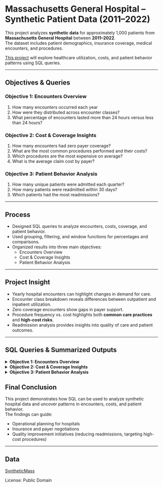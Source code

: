 # Massachusetts General Hospital – Synthetic Patient Data (2011–2022)

This project analyzes **synthetic data** for approximately 1,000 patients from **Massachusetts General Hospital** between **2011–2022**.  
The dataset includes patient demographics, insurance coverage, medical encounters, and procedures.  

[This project](https://github.com/a-paija/Hospital-Patient-Records/blob/main/Hospital%20SQL%20Queries.sql) will explore healthcare utilization, costs, and patient behavior patterns using SQL queries.

---

## Objectives & Queries

### Objective 1: Encounters Overview
1. How many encounters occurred each year
2. How were they distributed across encounter classes?  
3. What percentage of encounters lasted more than 24 hours versus less than 24 hours?   

### Objective 2: Cost & Coverage Insights
1. How many encounters had zero payer coverage?
2. What are the most common procedures performed and their costs?
3. Which procedures are the most expensive on average?
4. What is the average claim cost by payer?

### Objective 3: Patient Behavior Analysis
1. How many unique patients were admitted each quarter?
2. How many patients were readmitted within 30 days?
3. Which patients had the most readmissions?

--- 

## Process 
- Designed SQL queries to analyze encounters, costs, coverage, and patient behavior.  
- Used grouping, filtering, and window functions for percentages and comparisons.  
- Organized results into three main objectives:  
  - Encounters Overview  
  - Cost & Coverage Insights  
  - Patient Behavior Analysis  

---

## Project Insight
- Yearly hospital encounters can highlight changes in demand for care.  
- Encounter class breakdown reveals differences between outpatient and inpatient utilization.  
- Zero coverage encounters show gaps in payer support.  
- Procedure frequency vs. cost highlights both **common care practices** and **high-cost risks**.  
- Readmission analysis provides insights into quality of care and patient outcomes.  

---

## SQL Queries & Summarized Outputs

<details>
<summary><strong>Objective 1: Encounters Overview</strong></summary>

```sql
-- 1. Total encounters per year
SELECT COUNT(e.START) AS total_encounters,
       YEAR(e.START) AS encounter_year
FROM encounters e
GROUP BY YEAR(e.START)
ORDER BY encounter_year;

```
<img src="https://github.com/a-paija/Hospital-Patient-Records/blob/main/Summarized%20Outputs/objective1.1_encounters_by_year.png" alt="Encounters by Year" width="300" height="300"/>

```sql


-- 2. Percentage of encounters by encounter class
WITH yearly AS (
    SELECT YEAR(e.Start) AS encounter_year,
           e.EncounterClass
    FROM encounters e
)
SELECT
    encounter_year,
    EncounterClass,
    COUNT(*) AS class_count,
    ROUND(
        COUNT(*) * 100.0 / SUM(COUNT(*)) OVER (PARTITION BY encounter_year),
        2
    ) AS class_percentage
FROM yearly
GROUP BY encounter_year, EncounterClass
ORDER BY encounter_year, class_percentage DESC;

```
<img src="https://github.com/a-paija/Hospital-Patient-Records/blob/main/Summarized%20Outputs/objective1.2_encounters_by_class.png" alt="Encounters by Class" width="400" height="500"/>

```sql

-- 3. Encounters over vs. under 24 hours
SELECT 
    CASE 
        WHEN TIMESTAMPDIFF(HOUR, e.Start, e.Stop) > 24 THEN 'Over 24 Hours'
        ELSE '24 Hours or Less'
    END AS duration_group,
    COUNT(*) AS encounter_count,
    ROUND(
        COUNT(*) * 100.0 / SUM(COUNT(*)) OVER (),
        2
    ) AS percentage
FROM encounters e
GROUP BY 
    CASE 
        WHEN TIMESTAMPDIFF(HOUR, e.Start, e.Stop) > 24 THEN 'Over 24 Hours'
        ELSE '24 Hours or Less'
    END;
```
<img src="https://github.com/a-paija/Hospital-Patient-Records/blob/main/Summarized%20Outputs/objective1.3_encounters_by_duration.png" alt="Encounters by Duration" width="300" height="300"/>

<h2>Recommendations</h2>

- If encounters are rising → hospital needs to scale capacity (staff, beds, outpatient programs).

- If emergency visits dominate → invest in outpatient/wellness clinics to reduce ER strain.

- If long stays are common → investigate discharge planning, home health, or care coordination programs.

---

</details>

<details> <summary><strong>Objective 2: Cost & Coverage Insights</strong></summary>

```sql
-- 1. Encounters with zero payer coverage
SELECT
    COUNT(*) AS zero_coverage_count,
    ROUND(
        COUNT(*) * 100.0 / (SELECT COUNT(*) FROM encounters),
        2
    ) AS zero_coverage_percentage
FROM encounters
WHERE PAYER_COVERAGE = 0;

```
<img src="https://github.com/a-paija/Hospital-Patient-Records/blob/main/Summarized%20Outputs/objective2.1_zero_coverage_encounters.png" alt="zero_coverage_encounters" width="300" height="300"/>

```sql
-- 2. Top 10 most frequent procedures and average base cost
SELECT 
    p.DESCRIPTION AS Procedure,
    COUNT(*) AS procedure_count,
    ROUND(AVG(p.BASE_COST), 2) AS avg_base_cost
FROM procedures AS p
GROUP BY p.DESCRIPTION
ORDER BY procedure_count DESC
LIMIT 10;
```
<img src="https://github.com/a-paija/Hospital-Patient-Records/blob/main/Summarized%20Outputs/objective2.2_common_procedures_costs.png" alt="Common Procedures" width="500" height="800"/>

```sql

-- 3. Top 10 procedures by average base cost
SELECT
    p.DESCRIPTION AS Procedure,
    COUNT(*) AS procedure_count,
    ROUND(AVG(p.BASE_COST), 2) AS avg_base_cost
FROM procedures AS p
GROUP BY p.DESCRIPTION
ORDER BY avg_base_cost DESC
LIMIT 10;

```
<img src="https://github.com/a-paija/Hospital-Patient-Records/blob/main/Summarized%20Outputs/objective2.3_expensive_procedures_avg.png" alt="Expensive Procedures" width="500" height="800"/>

```sql
-- 4. Average total claim cost by payer
SELECT
    e.PAYER,
    ROUND(AVG(e.TOTAL_CLAIM_COST), 2) AS avg_total_claim_cost
FROM encounters AS e
GROUP BY e.PAYER
ORDER BY avg_total_claim_cost DESC;
```
<img src="https://github.com/a-paija/Hospital-Patient-Records/blob/main/Summarized%20Outputs/objective2.4_avg_claim_cost_by_payer.png" alt="Avg Claim" width="300" height="300"/>

<h2>Recommendations</h2>

- Explore financial assistance or insurance enrollment programs to reduce uninsured encounters.

- Optimize supply chains, staffing, and standardization around high-frequency procedures.

- Review billing/reimbursement rates for high-cost procedures to avoid underpayment.

- Use claim cost by payer to guide payer contracting strategy (push for fairer rates).

---

</details>

<details> <summary><strong>Objective 3: Patient Behavior Analysis</strong></summary>
  
```sql
-- 1. Unique patients admitted each quarter
SELECT
    YEAR(e.START) AS encounter_year,
    QUARTER(e.START) AS encounter_quarter,
    COUNT(DISTINCT e.PATIENT) AS unique_patients
FROM encounters e
GROUP BY YEAR(e.START), QUARTER(e.START)
ORDER BY encounter_year, encounter_quarter;
```
<img src="https://github.com/a-paija/Hospital-Patient-Records/blob/main/Summarized%20Outputs/objective3.1_unique_patients_by_quarter.png" alt="Quarter" width="300" height="300"/>

```sql

-- 2. Patients readmitted within 30 days
SELECT
    COUNT(DISTINCT e1.PATIENT) AS readmitted_patients_count
FROM encounters e1
JOIN encounters e2
    ON e1.PATIENT = e2.PATIENT
    AND e1.START > e2.STOP
    AND TIMESTAMPDIFF(DAY, e2.STOP, e1.START) <= 30;
```

<img src="https://github.com/a-paija/Hospital-Patient-Records/blob/main/Summarized%20Outputs/objective3.2_30day_readmissions.png" alt="30" width="150" height="150"/>

```sql

-- 3. Patients with the most readmissions
SELECT
    e1.PATIENT,
    COUNT(*) AS readmission_count
FROM encounters e1
JOIN encounters e2
    ON e1.PATIENT = e2.PATIENT
    AND e1.START > e2.STOP
    AND TIMESTAMPDIFF(DAY, e2.STOP, e1.START) <= 30
GROUP BY e1.PATIENT
ORDER BY readmission_count DESC
LIMIT 10;
```
<img src="https://github.com/a-paija/Hospital-Patient-Records/blob/main/Summarized%20Outputs/objective3.3_patients_most_readmissions.png" alt="Most" width="300" height="300"/>

<h2>Recommendations</h2>

- Staff planning around seasonal peaks (temporary nurses, flu-shot campaigns).

- Implement readmission reduction programs (follow-up calls, medication adherence checks, discharge education).

- Develop chronic disease management programs for high-risk patients to cut readmissions and costs.

---

</details>

## Final Conclusion
This project demonstrates how SQL can be used to analyze synthetic hospital data and uncover patterns in encounters, costs, and patient behavior.  
The findings can guide:  
- Operational planning for hospitals  
- Insurance and payer negotiations  
- Quality improvement initiatives (reducing readmissions, targeting high-cost procedures)  

---

## Data

[SyntheticMass](https://synthea.mitre.org/downloads)

License: Public Domain
